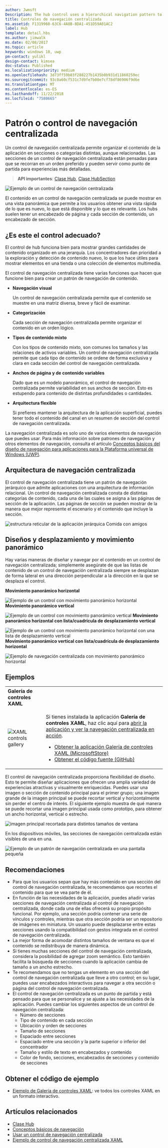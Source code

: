 ```yaml
---
author: Jwmsft
Description: The hub control uses a hierarchical navigation pattern to support apps with a relational information architecture.
title: Controles de navegación centralizada
ms.assetid: F1319960-63C6-4A8B-8DA1-451D59A01AC2
label: Hub
template: detail.hbs
ms.author: jimwalk
ms.date: 02/08/2017
ms.topic: article
keywords: windows 10, uwp
pm-contact: yulikl
design-contact: kimsea
doc-status: Published
ms.localizationpriority: medium
ms.openlocfilehash: 3d73ff59b03f288227b1435b0b931d11860259ec
ms.sourcegitcommit: 93c0a60cf531c7d9fe7b00e7cf78df86906f9d6e
ms.translationtype: MT
ms.contentlocale: es-ES
ms.lasthandoff: 11/22/2018
ms.locfileid: "7580665"
---
```

# <a name="hub-controlpattern"></a>Patrón o control de navegación centralizada

 


Un control de navegación centralizada permite organizar el contenido de la aplicación en secciones o categorías distintas, aunque relacionadas. Las secciones de un control de navegación centralizada están pensadas para que se recorran en un orden preferido y pueden servir como punto de partida para experiencias más detalladas.

> **API importantes**: [Clase Hub](https://msdn.microsoft.com/library/windows/apps/dn251843), [Clase HubSection](https://msdn.microsoft.com/library/windows/apps/dn251845)

![Ejemplo de un control de navegación centralizada](images/hub_example_tablet.png)

El contenido en un control de navegación centralizada se puede mostrar en una vista panorámica que permite a los usuarios obtener una vista rápida de lo que es nuevo, lo que está disponible y lo que es relevante. Los hubs suelen tener un encabezado de página y cada sección de contenido, un encabezado de sección.


## <a name="is-this-the-right-control"></a>¿Es este el control adecuado?

El control de hub funciona bien para mostrar grandes cantidades de contenido organizado en una jerarquía. Los concentradores dan prioridad a la exploración y detección de contenido nuevo, lo que los hace útiles para mostrar elementos en una tienda o una colección de elementos multimedia.

El control de navegación centralizada tiene varias funciones que hacen que funcione bien para crear un patrón de navegación de contenido.

-   **Navegación visual**

    Un control de navegación centralizada permite que el contenido se muestre en una matriz diversa, breve y fácil de examinar.

-   **Categorización**

    Cada sección de navegación centralizada permite organizar el contenido en un orden lógico.

-   **Tipos de contenido mixto**

    Con los tipos de contenido mixto, son comunes los tamaños y las relaciones de activos variables. Un control de navegación centralizada permite que cada tipo de contenido se ordene de forma exclusiva y clara en cada sección del control de navegación centralizada.

-   **Anchos de página y de contenido variables**

    Dado que es un modelo panorámico, el control de navegación centralizada permite variabilidad en sus anchos de sección. Esto es estupendo para contenido de distintas profundidades o cantidades.

-   **Arquitectura flexible**

    Si prefieres mantener la arquitectura de la aplicación superficial, puedes tener todo el contenido del canal en un resumen de sección del control de navegación centralizada.

La navegación centralizada es solo uno de varios elementos de navegación que puedes usar. Para más información sobre patrones de navegación y otros elementos de navegación, consulta el artículo [Conceptos básicos del diseño de navegación para aplicaciones para la Plataforma universal de Windows (UWP)](../basics/navigation-basics.md).

## <a name="hub-architecture"></a>Arquitectura de navegación centralizada

El control de navegación centralizada tiene un patrón de navegación jerárquico que admite aplicaciones con una arquitectura de información relacional. Un control de navegación centralizada consta de distintas categorías de contenido, cada una de las cuales se asigna a las páginas de sección de la aplicación. Las páginas de sección se pueden mostrar de la manera que mejor represente el escenario y el contenido que incluye la sección.

![estructura reticular de la aplicación jerárquica Comida con amigos](images/navigation_diagram_food_with_friends_app_new.png)

## <a name="layouts-and-panningscrolling"></a>Diseños y desplazamiento y movimiento panorámico

Hay varias maneras de diseñar y navegar por el contenido en un control de navegación centralizada; simplemente asegúrate de que las listas de contenido de un control de navegación centralizada siempre se desplazan de forma lateral en una dirección perpendicular a la dirección en la que se desplaza el control.

**Movimiento panorámico horizontal**

![Ejemplo de un control con movimiento panorámico horizontal](images/controls_hub_horizontal_pan.png)
**Movimiento panorámico vertical**

![Ejemplo de un control con movimiento panorámico vertical](images/controls_hub_vertical_pan.png)
**Movimiento panorámico horizontal con lista/cuadrícula de desplazamiento vertical**

![Ejemplo de un control con movimiento panorámico horizontal con una lista de desplazamiento vertical](images/controls_hub_horizontal_vertical_scroll.png)
**Movimiento panorámico vertical con lista/cuadrícula de desplazamiento horizontal**

![Ejemplo de navegación centralizada con movimiento panorámico horizontal](images/controls_hub_vertical_horizontal_scroll.png)

## <a name="examples"></a>Ejemplos

<table>
<th align="left">Galería de controles XAML<th>
<tr>
<td><img src="images/xaml-controls-gallery-sm.png" alt="XAML controls gallery"></img></td>
<td>
    <p>Si tienes instalada la aplicación <strong style="font-weight: semi-bold">Galería de controles XAML</strong>, haz clic aquí para <a href="xamlcontrolsgallery:/item/Hub">abrir la aplicación y ver la navegación centralizada en acción</a>.</p>
    <ul>
    <li><a href="https://www.microsoft.com/store/productId/9MSVH128X2ZT">Obtener la aplicación Galería de controles XAML (MicrosoftStore)</a></li>
    <li><a href="https://github.com/Microsoft/Windows-universal-samples/tree/master/Samples/XamlUIBasics">Obtener el código fuente (GitHub)</a></li>
    </ul>
</td>
</tr>
</table>

El control de navegación centralizada proporciona flexibilidad de diseño. Esto te permite diseñar aplicaciones que ofrecen una amplia variedad de experiencias atractivas y visualmente enriquecidas. Puedes usar una imagen o sección de contenido principal para el primer grupo; una imagen grande de la imagen principal se puede recortar vertical y horizontalmente sin perder el centro de interés. El siguiente ejemplo muestra de qué manera se puede recortar una imagen principal usada como prototipo, para obtener un ancho horizontal, vertical o estrecho.

![imagen principal recortada para distintos tamaños de ventana](images/hub_hero_cropped2.png)

En los dispositivos móviles, las secciones de navegación centralizada están visibles de una en una.

![Ejemplo de un patrón de navegación centralizada en una pantalla pequeña](images/phone_hub_example.png)

## <a name="recommendations"></a>Recomendaciones

-   Para que los usuarios sepan que hay más contenido en una sección del control de navegación centralizada, te recomendamos que recortes el contenido para que se vea parte de él.
-   En función de las necesidades de la aplicación, puedes añadir varias secciones de navegación centralizada al control de navegación centralizada, donde cada una de ellas ofrecerá su propio propósito funcional. Por ejemplo, una sección podría contener una serie de vínculos y controles, mientras que otra sección podría ser un repositorio de imágenes en miniatura. Un usuario puede desplazarse entre estas secciones usando la compatibilidad con gestos integrada en el control de navegación centralizada.
-   La mejor forma de acomodar distintos tamaños de ventana es que el contenido se redistribuya de manera dinámica.
-   Si tienes muchas secciones del control de navegación centralizada, considera la posibilidad de agregar zoom semántico. Esto también facilita la búsqueda de secciones cuando la aplicación cambia de tamaño a un ancho estrecho.
-   Te recomendamos que no tengas un elemento en una sección del control de navegación centralizada que lleve a otro control; en su lugar, puedes usar encabezados interactivos para navegar a otra sección o página del control de navegación centralizada.
-   El control de navegación centralizada es un punto de partida y está pensado para que se personalice y se ajuste a las necesidades de la aplicación. Puedes cambiar los siguientes aspectos de un control de navegación centralizada:
    -   Número de secciones
    -   Tipo de contenido en cada sección
    -   Ubicación y orden de secciones
    -   Tamaño de secciones
    -   Espaciado entre secciones
    -   Espaciado entre una sección y la parte superior o inferior del concentrador
    -   Tamaño y estilo de texto en encabezados y contenido
    -   Color de fondo, secciones, encabezados de secciones y contenido de secciones

## <a name="get-the-sample-code"></a>Obtener el código de ejemplo

- [Ejemplo de Galería de controles XAML](https://github.com/Microsoft/Windows-universal-samples/tree/master/Samples/XamlUIBasics): ve todos los controles XAML en un formato interactivo.

## <a name="related-articles"></a>Artículos relacionados

- [Clase Hub](https://msdn.microsoft.com/library/windows/apps/dn251843)
- [Conceptos básicos de navegación](../basics/navigation-basics.md)
- [Usar un control de navegación centralizada](https://msdn.microsoft.com/library/windows/apps/xaml/dn308518)
- [Ejemplo de control de navegación centralizada XAML](http://go.microsoft.com/fwlink/p/?LinkID=310072)
